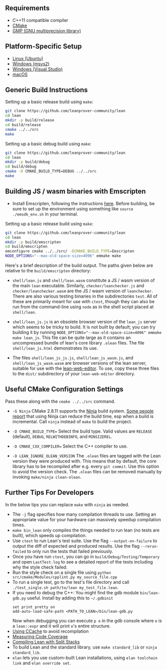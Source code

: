 Requirements
------------

- C++11 compatible compiler
- [CMake](http://www.cmake.org)
- [GMP (GNU multiprecision library)](http://gmplib.org/)

Platform-Specific Setup
-----------------------

- [Linux (Ubuntu)](ubuntu-16.04.md)
- [Windows (msys2)](msys2.md)
- [Windows (Visual Studio)](msvc.md)
- [macOS](osx-10.9.md)

Generic Build Instructions
--------------------------

Setting up a basic release build using `make`:

```bash
git clone https://github.com/leanprover-community/lean
cd lean
mkdir -p build/release
cd build/release
cmake ../../src
make
```

Setting up a basic debug build using `make`:

```bash
git clone https://github.com/leanprover-community/lean
cd lean
mkdir -p build/debug
cd build/debug
cmake -D CMAKE_BUILD_TYPE=DEBUG ../../src
make
```

Building JS / wasm binaries with Emscripten
------------------------

- Install Emscripten, following the instructions [here](https://emscripten.org/docs/getting_started/downloads.html). Before building, be sure to set up the environment using something like `source ./emsdk_env.sh` in your terminal.

Setting up a basic release build using `make`:

```bash
git clone https://github.com/leanprover-community/lean
cd lean
mkdir -p build/emscripten
cd build/emscripten
emconfigure cmake ../../src/ -DCMAKE_BUILD_TYPE=Emscripten
NODE_OPTIONS="--max-old-space-size=4096" emmake make
```

Here's a brief description of the build output. The paths given below are relative to the `build/emscripten` directory:

- `shell/lean.js` and `shell/lean.wasm` constitute a JS / wasm version of the main `lean` executable. Similarly, `checker/leanchecker.js` and `checker/leanchecker.wasm` are the JS / wasm version of `leanchecker`. There are also various testing binaries in the subdirectories `test`. All of these are primarily meant for use with `ctest`, though they can also be run from the command-line using `node` as in the shell script placed at `shell/lean`.

- `shell/lean_js.js` is an obsolete browser version of the `lean_js` server which seems to be tricky to build. It is not built by default; you can try building it by running `NODE_OPTIONS="--max-old-space-size=4096" emmake make lean_js`. This file can be quite large as it contains an uncompressed bundle of lean's core library `.olean` files. The file `shell/lean_js.html` demonstrates its use.

- The files `shell/lean_js_js.js`, `shell/lean_js_wasm.js`, and `shell/lean_js_wasm.wasm` are browser versions of the lean server, suitable for use with the [lean-web-editor](https://github.com/leanprover/lean-web-editor). To use, copy these three files to the `dist/` subdirectory of your `lean-web-editor` directory.

Useful CMake Configuration Settings
-----------------------------------

Pass these along with the `cmake ../../src` command.

* `-G Ninja`
  CMake 2.8.11 supports the [Ninja](https://ninja-build.org/) build system.
  [Some people report][ninja_work] that using
  Ninja can reduce the build time, esp when a build is
  incremental. Call `ninja` instead of `make` to build the project.

  [ninja_work]: https://web.archive.org/web/20120509074955/https://plus.google.com/108996039294665965197/posts/SfhrFAhRyyd

* `-D CMAKE_BUILD_TYPE=`
  Select the build type. Valid values are `RELEASE` (default), `DEBUG`,
  `RELWITHDEBINFO`, and `MINSIZEREL`.

* `-D CMAKE_CXX_COMPILER=`
  Select the C++ compiler to use.

* `-D LEAN_IGNORE_OLEAN_VERSION`
  The `.olean` files are tagged with the Lean version they were produced with.
  This means that by default, the core library has to be recompiled after e.g.
  every `git commit`. Use this option to avoid the version check. The `.olean`
  files can be removed manually by invoking `make/ninja clean-olean`.

Further Tips For Developers
---------------------------

In the below tips you can replace `make` with `ninja` as needed.

* The `-j` flag specifies how many compilation threads to use. Setting an appropriate value for your hardware can massively speedup compilation times.
* `make bin_lean` only compiles the things needed to run lean (no tests are built), which speeds up compilation.
* Use `ctest` to run Lean's test suite. Use the flag `--output-on-failure` to output the diff of expected and produced results. Use the flag `--rerun-failed` to only run the tests that failed previously.
* Once you have run `ctest`, you can go in `build/Debug/Testing/Temporary` and open `LastTest.log` to see a detailed report of the tests including why the style check failed.
* Run the style check on a single file using `python src/cmake/Modules/cpplint.py my_source_file.cpp`
* To run a single test, go to the test's file directory and call `./test_single.sh path/to/lean my_test_file.lean`.
* If you need to debug the C++: You might find the gdb module `bin/lean-gdb.py` useful. Install by adding this to `~/.gdbinit`
    ```
    set print pretty on
    add-auto-load-safe-path <PATH_TO_LEAN>/bin/lean-gdb.py
    ```
  Now when debugging you can execute `p e` in the gdb console where `e` is a `lean::expr` and it will print `e`'s entire structure.
* [Using CCache](ccache.md) to avoid recompilation
* [Measuring Code Coverage](coverage.md)
* [Compiling Lean with Split Stacks](split-stack.md)
* To build Lean and the standard library, use `make standard_lib` or `ninja standard_lib`.
* `elan` lets you use custom-built Lean installations, using `elan toolchain link` and `elan override set`.

